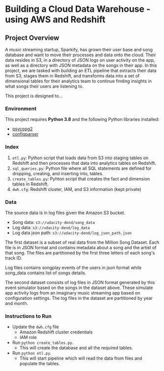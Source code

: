 # Building a Cloud Data Warehouse - using AWS and Redshift

## Project Overview
A music streaming startup, Sparkify, has grown their user base and song database and want to move their processes and data onto the cloud. Their data resides in S3, in a directory of JSON logs on user activity on the app, as well as a directory with JSON metadata on the songs in their app. In this project, we are tasked with building an ETL pipeline that extracts their data from S3, stages them in Redshift, and transforms data into a set of dimensional tables for their analytics team to continue finding insights in what songs their users are listening to.

This project is designed to...

### Environment

This project requires **Python 3.8** and the following Python libraries installed:

- [psycopg2](https://pypi.org/project/psycopg2/)
- [configparser](https://pypi.org/project/configparser/)

### Index

1. `etl.py`: Python script that loads data from S3 into staging tables on Redshift and then processes that data into analytics tables on Redshift.
2. `sql_queries.py`: Python file where all SQL statements are defined for dropping, creating, and inserting into, tables.
3. `create_tables.py`: Pyhton script that creates the fact and dimension tables in Redshift.
4. `dwh.cfg`: Redshift cluster, IAM, and S3 information (kept private)

### Data

The source data is in log files given the Amazon S3 bucket.

* Song data: `s3://udacity-dend/song_data`
* Log data: `s3://udacity-dend/log_data`
* Log data json path: `s3://udacity-dend/log_json_path.json`
    
The first dataset is a subset of real data from the Million Song Dataset. Each file is in JSON 
format and contains metadata about a song and the artist of that song. The files are partitioned 
by the first three letters of each song's track ID. 

Log files contains songplay events of the users in json format 
while song_data contains list of songs details.

The second dataset consists of log files in JSON format generated by this event simulator based 
on the songs in the dataset above. These simulate app activity logs from an imaginary music 
streaming app based on configuration settings. The log files in the dataset are partitioned by 
year and month.

### Instructions to Run

* Update the `dwh.cfg` file
    * Amazon Redshift cluster credentials
    * IAM role
* Run `python create_tables.py`. 
    * This will create the database and all the required tables.
* Run `python etl.py`. 
    * This will start pipeline which will read the data from files and populate the tables.
